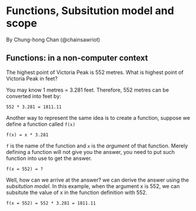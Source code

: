 # Functions, Subsitution model and scope
By Chung-hong Chan (@chainsawriot)

## Functions: in a non-computer context

The highest point of Victoria Peak is 552 metres. What is highest point of Victoria Peak in feet?

You may know 1 metres = 3.281 feet. Therefore, 552 metres can be converted into feet by:

```
552 * 3.281 = 1811.11
```

Another way to represent the same idea is to create a function, suppose we define a function called `f(x)`

```
f(x) = x * 3.281
```

`f` is the name of the function and `x` is the *argument* of that function. Merely defining a function will not give you the answer, you need to put such function into use to get the answer.

```
f(x = 552) = ?
```

Well, how can we arrive at the answer? we can derive the answer using the *subsitution model*. In this example, when the argument x is 552, we can subsitute the value of x in the function definition with 552.

```
f(x = 552) = 552 * 3.281 = 1811.11
```





